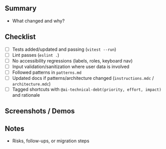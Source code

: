 ## Summary
- What changed and why?

## Checklist
- [ ] Tests added/updated and passing (`vitest --run`)
- [ ] Lint passes (`eslint .`)
- [ ] No accessibility regressions (labels, roles, keyboard nav)
- [ ] Input validation/sanitization where user data is involved
- [ ] Followed patterns in `patterns.md`
- [ ] Updated docs if patterns/architecture changed (`instructions.mdc` / `architecture.mdc`)
- [ ] Tagged shortcuts with `@ai-technical-debt(priority, effort, impact)` and rationale

## Screenshots / Demos

## Notes
- Risks, follow-ups, or migration steps


